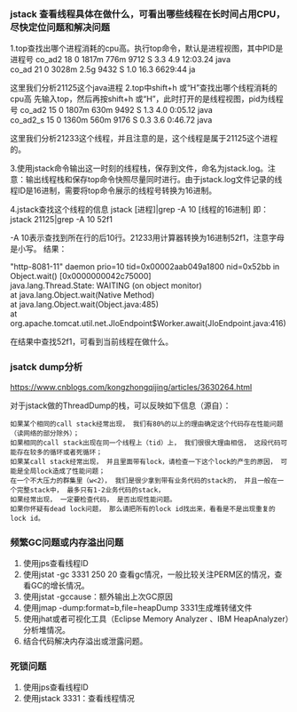 

### jstack 查看线程具体在做什么，可看出哪些线程在长时间占用CPU，尽快定位问题和解决问题

1.top查找出哪个进程消耗的cpu高。执行top命令，默认是进程视图，其中PID是进程号
co_ad2    18   0 1817m 776m 9712 S  3.3  4.9  12:03.24 java                                                                                          
co_ad     21   0 3028m 2.5g 9432 S  1.0 16.3   6629:44 ja


这里我们分析21125这个java进程
2.top中shift+h 或“H”查找出哪个线程消耗的cpu高 
先输入top，然后再按shift+h 或“H”，此时打开的是线程视图，pid为线程号
co_ad2    15   0 1807m 630m 9492 S  1.3  4.0   0:05.12 java                                                                                           
co_ad2_s  15   0 1360m 560m 9176 S  0.3  3.6   0:46.72 java                                                                                           

这里我们分析21233这个线程，并且注意的是，这个线程是属于21125这个进程的。 

3.使用jstack命令输出这一时刻的线程栈，保存到文件，命名为jstack.log。注意：输出线程栈和保存top命令快照尽量同时进行。由于jstack.log文件记录的线程ID是16进制，需要将top命令展示的线程号转换为16进制。

4.jstack查找这个线程的信息 
jstack [进程]|grep -A 10 [线程的16进制] 
即： jstack 21125|grep -A 10 52f1  

-A 10表示查找到所在行的后10行。21233用计算器转换为16进制52f1，注意字母是小写。 
结果： 
 
"http-8081-11" daemon prio=10 tid=0x00002aab049a1800 nid=0x52bb in Object.wait() [0x0000000042c75000]  
   java.lang.Thread.State: WAITING (on object monitor)  
     at java.lang.Object.wait(Native Method)  
     at java.lang.Object.wait(Object.java:485)  
     at org.apache.tomcat.util.net.JIoEndpoint$Worker.await(JIoEndpoint.java:416)  

在结果中查找52f1，可看到当前线程在做什么。

### jsatck dump分析

https://www.cnblogs.com/kongzhongqijing/articles/3630264.html

对于jstack做的ThreadDump的栈，可以反映如下信息（源自）：

    如果某个相同的call stack经常出现， 我们有80%的以上的理由确定这个代码存在性能问题（读网络的部分除外）；
    如果相同的call stack出现在同一个线程上（tid）上， 我们很很大理由相信， 这段代码可能存在较多的循环或者死循环；
    如果某call stack经常出现， 并且里面带有lock，请检查一下这个lock的产生的原因， 可能是全局lock造成了性能问题；
    在一个不大压力的群集里（w<2）， 我们是很少拿到带有业务代码的stack的， 并且一般在一个完整stack中， 最多只有1-2业务代码的stack，
    如果经常出现， 一定要检查代码， 是否出现性能问题。
    如果你怀疑有dead lock问题， 那么请把所有的lock id找出来，看看是不是出现重复的lock id。


### 频繁GC问题或内存溢出问题

1. 使用jps查看线程ID
2. 使用jstat -gc 3331 250 20 查看gc情况，一般比较关注PERM区的情况，查看GC的增长情况。
3. 使用jstat -gccause：额外输出上次GC原因
4. 使用jmap -dump:format=b,file=heapDump 3331生成堆转储文件
5. 使用jhat或者可视化工具（Eclipse Memory Analyzer 、IBM HeapAnalyzer）分析堆情况。
6. 结合代码解决内存溢出或泄露问题。

 

### 死锁问题

1. 使用jps查看线程ID
2. 使用jstack 3331：查看线程情况

 